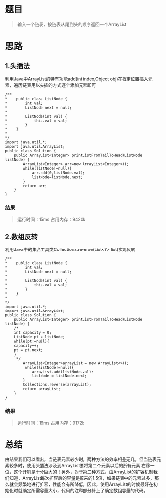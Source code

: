 # 题目
>输入一个链表，按链表从尾到头的顺序返回一个ArrayList

# 思路
## 1.头插法 
利用Java中ArrayList的特有功能add(int index,Object obj)在指定位置插入元素，遍历链表用以头插的方式逐个添加元素即可
```
/**
*    public class ListNode {
*        int val;
*        ListNode next = null;
*
*        ListNode(int val) {
*            this.val = val;
*        }
*    }
*
*/
import java.util.*;
import java.util.ArrayList;
public class Solution {
    public ArrayList<Integer> printListFromTailToHead(ListNode listNode) {
        ArrayList<Integer> arr=new ArrayList<Integer>();
        while(listNode!=null){
            arr.add(0,listNode.val);
            listNode=listNode.next;
        }
        return arr;
    }
}
```
### 结果
>运行时间：15ms
>占用内存：9420k
## 2.数组反转
利用Java中的集合工具类Collections.reverse(List<?> list)实现反转
```
/**
*    public class ListNode {
*        int val;
*        ListNode next = null;
*
*        ListNode(int val) {
*            this.val = val;
*        }
*    }
*
*/
import java.util.*;
import java.util.ArrayList;
public class Solution {
    public ArrayList<Integer> printListFromTailToHead(ListNode listNode) {
    /*
    int capacity = 0;
    ListNode pt = listNode;
    while(pt!=null){
    capacity++;
    pt = pt.next;
    }
     */
        ArrayList<Integer>arrayList = new ArrayList<>();
         while(listNode!=null){
            arrayList.add(listNode.val);
            listNode = listNode.next;
        }
        Collections.reverse(arrayList);
        return arrayList;
    }
}
```
### 结果
>运行时间：16ms
>占用内存：9172k

# 总结
由结果我们可以看出，当链表元素较少时，两种方法的效率相差无几，但当链表元素较多时，使用头插法涉及到ArrayList要将第二个元素以后的所有元素
右移一位，这个开销是十分巨大的！另外，对于第二种方式，由ArrayList的扩容机制我们知道，ArrayList每次扩容后的容量是原来的1.5倍，如果链表中的元素过多，那么就会频繁地进行扩容，性能会有所降低，因此，使用ArrayList的时候最好在初始化时就确定所需容量大小，代码的注释部分补上了确定数组容量的代码。
